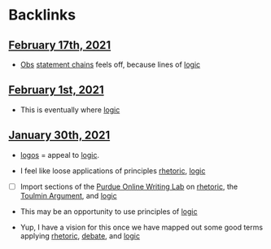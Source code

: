 
# Backlinks
## [February 17th, 2021](<February 17th, 2021.md>)
- [Obs](<Obs.md>) [statement chains](<statement chains.md>) feels off, because lines of [logic](<logic.md>)

## [February 1st, 2021](<February 1st, 2021.md>)
- This is eventually where [logic](<logic.md>)

## [January 30th, 2021](<January 30th, 2021.md>)
- [logos](<logos.md>) = appeal to [logic](<logic.md>).

- I feel like loose applications of principles [rhetoric](<rhetoric.md>), [logic](<logic.md>)

- [ ] Import sections of the [Purdue Online Writing Lab](<Purdue Online Writing Lab.md>) on [rhetoric](<rhetoric.md>), the [Toulmin Argument](<Toulmin Argument.md>), and [logic](<logic.md>)

- This may be an opportunity to use principles of [logic](<logic.md>)

- Yup, I have a vision for this once we have mapped out some good terms applying [rhetoric](<rhetoric.md>), [debate](<debate.md>), and [logic](<logic.md>)

